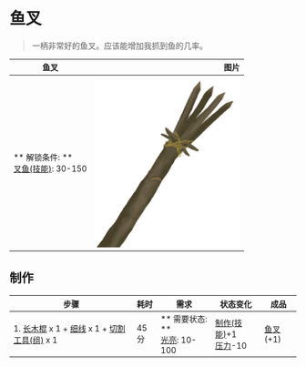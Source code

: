 # 鱼叉  
> 一柄非常好的鱼叉。应该能增加我抓到鱼的几率。  
  
  鱼叉  |   图片   
 ----  |  ----:   
 ** 解锁条件: **<br>[叉鱼(技能)](Skill_SpearFishing.md): 30-150  |  <img decoding="async" src="Sprite/SpearFishing.png" href="a.md" style="max-width:300px;max-height:300px;">   
  
## 制作  
步骤  |  耗时  |  需求  |  状态变化  |  成品  
----  |  ----  |  ----  |  ----  |  ----  
1. [长木棍](StickLong.md) x 1 + [细线](CordFiber.md) x 1 + [切割工具(组)](GpTag_Cutter.md) x 1  |  45分  |  ** 需要状态: **<br>[光亮](Light.md): 10-100  |  [制作(技能)](Skill_Crafting.md)+1<br>[压力](Stress.md)-10  |  [鱼叉](SpearFishing.md)(+1)  


<script>document.title="鱼叉 - 卡牌生存百科 Card Survival Wiki";</script>